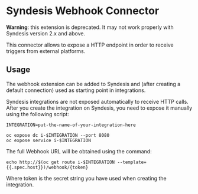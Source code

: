 # Syndesis Webhook Connector

**Warning**: this extension is deprecated. It may not work properly with Syndesis version 2.x and above.

This connector allows to expose a HTTP endpoint in order to receive triggers from external platforms.

## Usage

The webhook extension can be added to Syndesis and (after creating a default connection) used as starting point in integrations.

Syndesis integrations are not exposed automatically to receive HTTP calls.
After you create the integration on Syndesis, you need to expose it manually using the following script:

```
INTEGRATION=put-the-name-of-your-integration-here

oc expose dc i-$INTEGRATION --port 8080
oc expose service i-$INTEGRATION
```

The full Webhook URL will be obtained using the command:

```
echo http://$(oc get route i-$INTEGRATION --template={{.spec.host}})/webhook/{token}
```

Where token is the secret string you have used when creating the integration.
